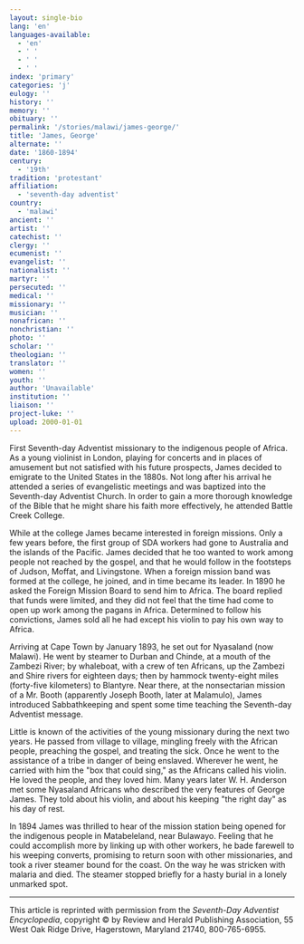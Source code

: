 ```yaml
---
layout: single-bio
lang: 'en'
languages-available:
  - 'en'
  - ' '
  - ' '
  - ' '
index: 'primary'
categories: 'j'
eulogy: ''
history: ''
memory: ''
obituary: ''
permalink: '/stories/malawi/james-george/'
title: 'James, George'
alternate: ''
date: '1860-1894'
century:
  - '19th'
tradition: 'protestant'
affiliation:
  - 'seventh-day adventist'
country:
  - 'malawi'
ancient: ''
artist: ''
catechist: ''
clergy: ''
ecumenist: ''
evangelist: ''
nationalist: ''
martyr: ''
persecuted: ''
medical: ''
missionary: ''
musician: ''
nonafrican: ''
nonchristian: ''
photo: ''
scholar: ''
theologian: ''
translator: ''
women: ''
youth: ''
author: 'Unavailable'
institution: ''
liaison: ''
project-luke: ''
upload: 2000-01-01
---
```



First Seventh-day Adventist missionary to the indigenous people of Africa. As a young violinist in London, playing for concerts and in places of amusement but not satisfied with his future prospects, James decided to emigrate to the United States in the 1880s. Not long after his arrival he attended a series of evangelistic meetings and was baptized into the Seventh-day Adventist Church. In order to gain a more thorough knowledge of the Bible that he might share his faith more effectively, he attended Battle Creek College.

While at the college James became interested in foreign missions. Only a few years before, the first group of SDA workers had gone to Australia and the islands of the Pacific. James decided that he too wanted to work among people not reached by the gospel, and that he would follow in the footsteps of Judson, Moffat, and Livingstone. When a foreign mission band was formed at the college, he joined, and in time became its leader. In 1890 he asked the Foreign Mission Board to send him to Africa. The board replied that funds were limited, and they did not feel that the time had come to open up work among the pagans in Africa. Determined to follow his convictions, James sold all he had except his violin to pay his own way to Africa.

Arriving at Cape Town by January 1893, he set out for Nyasaland (now Malawi). He went by steamer to Durban and Chinde, at a mouth of the Zambezi River; by whaleboat, with a crew of ten Africans, up the Zambezi and Shire rivers for eighteen days; then by hammock twenty-eight miles (forty-five kilometers) to Blantyre. Near there, at the nonsectarian mission of a Mr. Booth (apparently Joseph Booth, later at Malamulo), James introduced Sabbathkeeping and spent some time teaching the Seventh-day Adventist message.

Little is known of the activities of the young missionary during the next two years. He passed from village to village, mingling freely with the African people, preaching the gospel, and treating the sick. Once he went to the assistance of a tribe in danger of being enslaved. Wherever he went, he carried with him the "box that could sing," as the Africans called his violin. He loved the people, and they loved him. Many years later W. H. Anderson met some Nyasaland Africans who described the very features of George James. They told about his violin, and about his keeping "the right day" as his day of rest.

In 1894 James was thrilled to hear of the mission station being opened for the indigenous people in Matabeleland, near Bulawayo. Feeling that he could accomplish more by linking up with other workers, he bade farewell to his weeping converts, promising to return soon with other missionaries, and took a river steamer bound for the coast. On the way he was stricken with malaria and died. The steamer stopped briefly for a hasty burial in a lonely unmarked spot.



---

This article is reprinted with permission from the *Seventh-Day Adventist Encyclopedia*, copyright &copy; by Review and Herald Publishing Association, 55 West Oak Ridge Drive, Hagerstown, Maryland 21740, 800-765-6955.